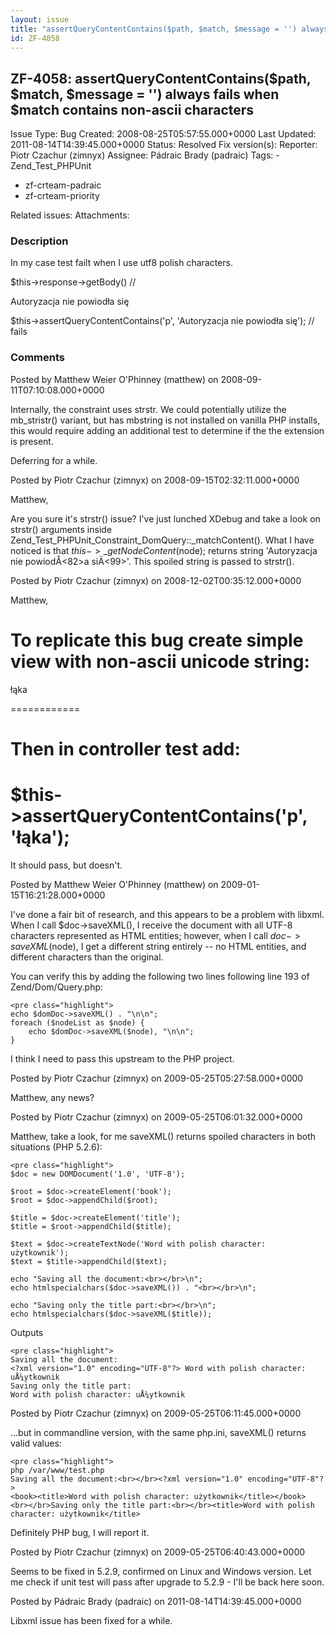 ```yaml
---
layout: issue
title: "assertQueryContentContains($path, $match, $message = '') always fails when $match contains non-ascii characters"
id: ZF-4058
---
```


ZF-4058: assertQueryContentContains($path, $match, $message = '') always fails when $match contains non-ascii characters
------------------------------------------------------------------------------------------------------------------------

 Issue Type: Bug Created: 2008-08-25T05:57:55.000+0000 Last Updated: 2011-08-14T14:39:45.000+0000 Status: Resolved Fix version(s): 
 Reporter:  Piotr Czachur (zimnyx)  Assignee:  Pádraic Brady (padraic)  Tags: - Zend\_Test\_PHPUnit
- zf-crteam-padraic
- zf-crteam-priority
 
 Related issues: 
 Attachments: 
### Description

In my case test failt when I use utf8 polish characters.

$this->response->getBody() //

Autoryzacja nie powiodła się

$this->assertQueryContentContains('p', 'Autoryzacja nie powiodła się'); // fails

 

 

### Comments

Posted by Matthew Weier O'Phinney (matthew) on 2008-09-11T07:10:08.000+0000

Internally, the constraint uses strstr. We could potentially utilize the mb\_stristr() variant, but has mbstring is not installed on vanilla PHP installs, this would require adding an additional test to determine if the the extension is present.

Deferring for a while.

 

 

Posted by Piotr Czachur (zimnyx) on 2008-09-15T02:32:11.000+0000

Matthew,

Are you sure it's strstr() issue? I've just lunched XDebug and take a look on strstr() arguments inside Zend\_Test\_PHPUnit\_Constraint\_DomQuery::\_matchContent(). What I have noticed is that $this->\_getNodeContent($node); returns string 'Autoryzacja nie powiodÅ<82>a siÄ<99>'. This spoiled string is passed to strstr().

 

 

Posted by Piotr Czachur (zimnyx) on 2008-12-02T00:35:12.000+0000

Matthew,

To replicate this bug create simple view with non-ascii unicode string:
=======================================================================

łąka

============

Then in controller test add:
============================

$this->assertQueryContentContains('p', 'łąka');
===============================================

It should pass, but doesn't.

 

 

Posted by Matthew Weier O'Phinney (matthew) on 2009-01-15T16:21:28.000+0000

I've done a fair bit of research, and this appears to be a problem with libxml. When I call $doc->saveXML(), I receive the document with all UTF-8 characters represented as HTML entities; however, when I call $doc->saveXML($node), I get a different string entirely -- no HTML entities, and different characters than the original.

You can verify this by adding the following two lines following line 193 of Zend/Dom/Query.php:

 
    <pre class="highlight">
    echo $domDoc->saveXML() . "\n\n";
    foreach ($nodeList as $node) {
        echo $domDoc->saveXML($node), "\n\n";
    }


I think I need to pass this upstream to the PHP project.

 

 

Posted by Piotr Czachur (zimnyx) on 2009-05-25T05:27:58.000+0000

Matthew, any news?

 

 

Posted by Piotr Czachur (zimnyx) on 2009-05-25T06:01:32.000+0000

Matthew, take a look, for me saveXML() returns spoiled characters in both situations (PHP 5.2.6):

 
    <pre class="highlight">
    $doc = new DOMDocument('1.0', 'UTF-8');
    
    $root = $doc->createElement('book');
    $root = $doc->appendChild($root);
    
    $title = $doc->createElement('title');
    $title = $root->appendChild($title);
    
    $text = $doc->createTextNode('Word with polish character: użytkownik');
    $text = $title->appendChild($text);
    
    echo "Saving all the document:<br></br>\n";
    echo htmlspecialchars($doc->saveXML()) . "<br></br>\n";
    
    echo "Saving only the title part:<br></br>\n";
    echo htmlspecialchars($doc->saveXML($title));
    


Outputs

 
    <pre class="highlight">
    Saving all the document:
    <?xml version="1.0" encoding="UTF-8"?> Word with polish character: uÅ¼ytkownik
    Saving only the title part:
    Word with polish character: uÅ¼ytkownik

 

 

Posted by Piotr Czachur (zimnyx) on 2009-05-25T06:11:45.000+0000

...but in commandline version, with the same php.ini, saveXML() returns valid values:

 
    <pre class="highlight">
    php /var/www/test.php 
    Saving all the document:<br></br><?xml version="1.0" encoding="UTF-8"?>
    <book><title>Word with polish character: użytkownik</title></book>
    <br></br>Saving only the title part:<br></br><title>Word with polish character: użytkownik</title>


Definitely PHP bug, I will report it.

 

 

Posted by Piotr Czachur (zimnyx) on 2009-05-25T06:40:43.000+0000

Seems to be fixed in 5.2.9, confirmed on Linux and Windows version. Let me check if unit test will pass after upgrade to 5.2.9 - I'll be back here soon.

 

 

Posted by Pádraic Brady (padraic) on 2011-08-14T14:39:45.000+0000

Libxml issue has been fixed for a while.

 

 
